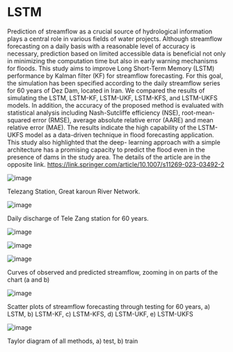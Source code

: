 # LSTM
Prediction of streamflow as a crucial source of hydrological information plays a central role in various fields of water projects.
Although streamflow forecasting on a daily basis with a reasonable level of accuracy is necessary, prediction based on limited
accessible data is beneficial not only in minimizing the computation time but also in early warning mechanisms for floods.
This study aims to improve Long Short-Term Memory (LSTM) performance by Kalman filter (KF) for streamflow forecasting. For
this goal, the simulation has been specified according to the daily streamflow series for 60 years of Dez Dam, located in Iran. We
compared the results of simulating the LSTM, LSTM-KF, LSTM-UKF, LSTM-KFS, and LSTM-UKFS models. In addition, the
accuracy of the proposed method is evaluated with statistical analysis including Nash-Sutcliffe efficiency (NSE), root-mean-
squared error (RMSE), average absolute relative error (AARE) and mean relative error (MAE). The results indicate the high capability
of the LSTM-UKFS model as a data-driven technique in flood forecasting application. This study also highlighted that the deep-
learning approach with a simple architecture has a promising capacity to predict the flood even in the presence of dams in the study area.
The details of the article are in the opposite link.  https://link.springer.com/article/10.1007/s11269-023-03492-2

![image](https://github.com/bakhshiintel/lstm-kalmanfilter/assets/98385786/cc1ea7a7-70e4-43d6-934c-875873c80a53)

Telezang Station, Great karoun River Network.

![image](https://github.com/bakhshiintel/lstm-kalmanfilter/assets/98385786/d46ab8fe-ba8b-4b83-9c27-cfa988474a7d)

Daily discharge of Tele Zang station for 60 years.

![image](https://github.com/bakhshiintel/lstm-kalmanfilter/assets/98385786/483e6628-d7d6-42d0-8050-82f84f95e7bd)

![image](https://github.com/bakhshiintel/lstm-kalmanfilter/assets/98385786/fb7dd69e-fdba-4892-88ff-6db79d61eca5)

![image](https://github.com/bakhshiintel/lstm-kalmanfilter/assets/98385786/0ae0ff78-aa7e-42db-bcfc-4d25293aae3f)

Curves of observed and predicted streamflow, zooming in on parts of the chart (a and b)



![image](https://github.com/bakhshiintel/lstm-kalmanfilter/assets/98385786/677abacc-9a43-4ea2-b444-379a0c8e88ba)

 Scatter plots of streamflow forecasting through testing for 60 years, a) LSTM, b) LSTM-KF, c) LSTM-KFS, d) LSTM-UKF, e) LSTM-UKFS



 ![image](https://github.com/bakhshiintel/lstm-kalmanfilter/assets/98385786/db88d8b4-d2b6-40a5-8fa8-feebcecdbb2e)
 
 Taylor diagram of all methods, a) test, b) train


